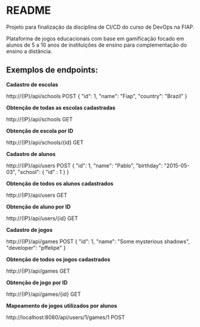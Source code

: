 # README

Projeto para finalização da disciplina de CI/CD do curso de DevOps na FIAP.

Plataforma de jogos educacionais com base em gamificação focado em alunos de 5 a 10 anos de instituições de ensino para complementação do ensino a distância.

## Exemplos de endpoints:

**Cadastro de escolas**

http://{IP}/api/schools
POST
{
    "id": 1,
    "name": "Fiap",
    "country": "Brazil"
}

**Obtenção de todas as escolas cadastradas**

http://{IP}/api/schools
GET

**Obtenção de escola por ID**

http://{IP}/api/schools/{id}
GET

**Cadastro de alunos**

http://{IP}/api/users
POST
{
    "id": 1,
    "name": "Pablo",
    "birthday": "2015-05-03",
    "school": {
        "id" : 1
    }
}

**Obtenção de todos os alunos cadastrados**

http://{IP}/api/users
GET

**Obtenção de aluno por ID**

http://{IP}/api/users/{id}
GET

**Cadastro de jogos**

http://{IP}/api/games
POST
{
    "id": 1,
    "name": "Some mysterious shadows",
    "developer": "pffelipe"
}

**Obtenção de todos os jogos cadastrados**

http://{IP}/api/games
GET

**Obtenção de jogo  por ID**

http://{IP}/api/games/{id}
GET

**Mapeamento de jogos utilizados por alunos**

http://localhost:8080/api/users/1/games/1
POST

```
